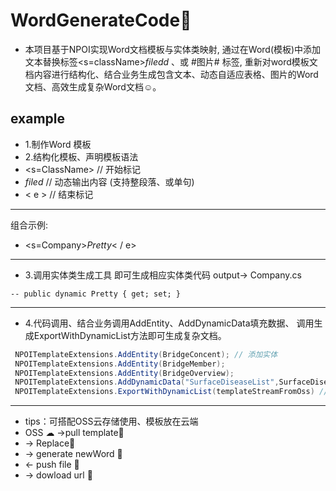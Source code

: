 # WordGenerateCode🚀
* 本项目基于NPOI实现Word文档模板与实体类映射, 通过在Word(模板)中添加文本替换标签<s=className>$filedd$ <e>、或 #图片# 标签, 重新对word模板文档内容进行结构化、结合业务生成包含文本、动态自适应表格、图片的Word文档、高效生成复杂Word文档☺。
## example
 * 1.制作Word 模板
 * 2.结构化模板、声明模板语法 
 * <s=ClassName>  // 开始标记
 * $filed$  // 动态输出内容 (支持整段落、或单句)
 * < e >   // 结束标记
  ---
  组合示例:
 * <s=Company>$Pretty$< / e>
  ---
  * 3.调用实体类生成工具 即可生成相应实体类代码
  output->
  Company.cs
  ```
  -- public dynamic Pretty { get; set; }
  ```
  ---
 
* 4.代码调用、结合业务调用AddEntity、AddDynamicData填充数据、 调用生成ExportWithDynamicList方法即可生成复杂文档。
 ``` C#
  NPOITemplateExtensions.AddEntity(BridgeConcent); // 添加实体
  NPOITemplateExtensions.AddEntity(BridgeMember);
  NPOITemplateExtensions.AddEntity(BridgeOverview); 
  NPOITemplateExtensions.AddDynamicData("SurfaceDiseaseList",SurfaceDiseaseList); // 添加动态数据实体
  NPOITemplateExtensions.ExportWithDynamicList(templateStreamFromOss) // 动态导出
``` 
---
   * tips：可搭配OSS云存储使用、模板放在云端
* OSS ☁ ->pull template🎫 
*  -> Replace🚗
*  -> generate newWord 🎫 
*  <- push file 🎫 
*  -> dowload url 🎯
